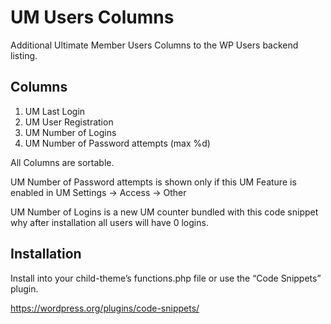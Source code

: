 # UM Users Columns
Additional Ultimate Member Users Columns to the WP Users backend listing.

## Columns ##
1. UM Last Login
2. UM User Registration
3. UM Number of Logins
4. UM Number of Password attempts (max %d)

All Columns are sortable.

UM Number of Password attempts is shown only if this UM Feature is enabled in UM Settings -> Access -> Other

UM Number of Logins is a new UM counter bundled with this code snippet why after installation all users will have 0 logins.
## Installation ##

Install into your child-theme’s functions.php file or use the “Code Snippets” plugin.

https://wordpress.org/plugins/code-snippets/
